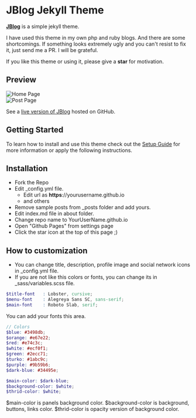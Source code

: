 # JBlog Jekyll Theme

**[JBlog](http://alperenbozkurt.net/)** is a simple jekyll theme.

I have used this theme in my own php and ruby blogs. And there are some shortcomings. If something looks extremely ugly and you can't resist to fix it, just send me a PR. I will be grateful.

If you like this theme or using it, please give a **star** for motivation.

## Preview

![Home Page](/assets/img/screenshot-home.png)    
![Post Page](/assets/img/screenshot-post.png)

See a [live version of JBlog](http://alperenbozkurt.net/) hosted on GitHub.

## Getting Started

To learn how to install and use this theme check out the [Setup Guide](http://alperenbozkurt.net/JBlog/JBlog-theme/) for more information or apply the following instructions.

## Installation

- Fork the Repo
- Edit _config.yml file.
	- Edit url as **https**://yourusername.github.io
	- and others
- Remove sample posts from _posts folder and add yours.
- Edit index.md file in about folder.
- Change repo name to YourUserName.github.io
- Open "Github Pages" from settings page
- Click the star icon at the top of this page ;)


## How to customization

- You can change title, description, profile image and social network icons in _config.yml file.
- If you are not like this colors or fonts, you can change its in _sass/variables.scss file.
```scss
$title-font   : Lobster, cursive;
$menu-font    : Alegreya Sans SC, sans-serif;
$main-font    : Roboto Slab, serif;
```
You can add your fonts this area.
```scss
// Colors
$blue: #3498db;
$orange: #e67e22;
$red: #e74c3c;
$white: #ecf0f1;
$green: #2ecc71;
$turko: #1abc9c;
$purple: #9b59b6;
$dark-blue: #34495e;

$main-color: $dark-blue;
$background-color: $white;
$thrid-color: $white;
```

$main-color is panels background color.
$background-color is background, buttons, links color.
$thrid-color is opacity version of background color.
